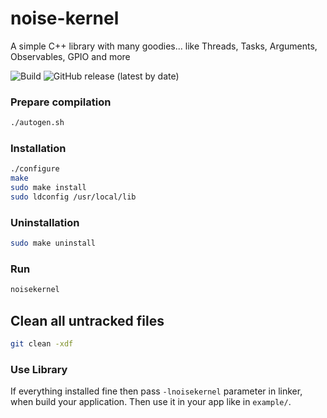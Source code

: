 # noise-kernel
A simple C++ library with many goodies... like Threads, Tasks, Arguments, Observables, GPIO and more

![Build](https://github.com/stolosapo/noise-kernel/actions/workflows/makefile.yml/badge.svg) ![GitHub release (latest by date)](https://img.shields.io/github/v/release/stolosapo/noise-kernel)

### Prepare compilation
```bash
./autogen.sh
```

### Installation
```bash
./configure
make
sudo make install
sudo ldconfig /usr/local/lib
```

### Uninstallation
```bash
sudo make uninstall
```

### Run
```bash
noisekernel
```

## Clean all untracked files
```bash
git clean -xdf
```

### Use Library
If everything installed fine then pass `-lnoisekernel` parameter in linker, when build your application.
Then use it in your app like in `example/`.
